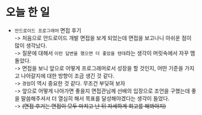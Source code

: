 # 오늘 한 일

* `안드로이드 프로그래머` 면접 후기  
-> 처음으로 안드로이드 개발 면접을 보게 되었는데 면접을 보고나니 아쉬운 점이 많이 생각났다.  
-> 질문에 대해서 `이런 답변을 했으면 더 좋았을 텐데`라는 생각이 머릿속에서 자꾸 맴돌았다.  
-> 면접을 보니 앞으로 어떻게 프로그래머로서 성장을 할 것인지, 어떤 기준을 가지고 나아갈지에 대한 방향이 조금 생긴 것 같다.  
-> `경험`이 역시 중요한 것 같다. 무조건 부딪혀 보자  
-> 앞으로 어떻게 나아가면 좋을지 면접관님께 선배의 입장으로 조언을 구했는데 좋을 말씀해주셔서 더 열심히 해서 목표를 달성해야겠다는 생각이 들었다.  
-> ~~(면접 후기는 면접이 모두 마치고 난 뒤 자세하게 회고를 해봐야지)~~
